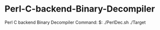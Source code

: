 # Perl-C-backend-Binary-Decompiler
Perl C backend Binary Decompiler
Command:
$: ./PerlDec.sh ./Target
